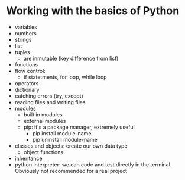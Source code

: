 # Working with the basics of Python

- variables
- numbers
- strings
- list
- tuples
    - are inmutable (key difference from list)
- functions
- flow control:
    - if statetments, for loop, while loop
- operators
- dictionary
- catching errors (try, except)
- reading files and writing files
- modules
    - built in modules
    - external modules  
    - pip: it's a package manager, extremely useful
        - pip install module-name
        - pip uninstall module-name
- classes and objects: create our own data type
    - object functions
- inheritance
- python interpreter: we can code and test directly in the terminal. Obviously not recommended for a real project     
        

